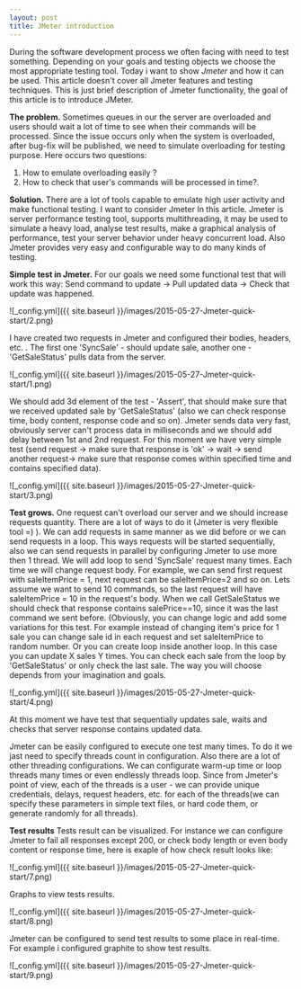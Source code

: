 ```yaml
---
layout: post
title: JMeter introduction
---
```


During the software development process we often facing with need to test something. Depending on your goals and testing objects we choose the most appropriate testing tool.
Today i want to show  *Jmeter* and how it can be used. This article doesn't cover all Jmeter features and testing techniques. This is just brief description of Jmeter functionality, the goal of this article is to introduce JMeter.

**The problem.**
Sometimes queues in our the server are overloaded and users should wait a lot of time to see when their commands will be processed. Since the issue occurs only when the system is overloaded, after bug-fix will be published, we need to simulate overloading for testing purpose. Here occurs two questions:

1. How to emulate overloading easily ?	
2. How to check that user's commands will be processed in time?.

**Solution.**
There are a lot of tools capable to emulate high user activity and make functional testing. I want to consider Jmeter In this article. Jmeter is server performance testing tool, supports multithreading, it may be used to simulate a heavy load, analyse test results, make a graphical analysis of performance, test your server behavior under heavy concurrent load. Also Jmeter provides very easy and configurable way to do many kinds of testing. 

**Simple test in Jmeter.**
For our goals we need some functional test that will work this way:  Send command to update -> Pull updated data -> Check that update was happened.

![_config.yml]({{ site.baseurl }}/images/2015-05-27-Jmeter-quick-start/2.png)

I have created two requests in Jmeter and configured their bodies, headers, etc. . The first one 'SyncSale' - should update sale, another one - 'GetSaleStatus' pulls data from the server.

![_config.yml]({{ site.baseurl }}/images/2015-05-27-Jmeter-quick-start/1.png)

We should add 3d element of the test - 'Assert', that should make sure that we received updated sale by 'GetSaleStatus' (also we can check response time, body content, response code and so on). Jmeter sends data very fast, obviously server can't process data in milliseconds and we should add delay between 1st and 2nd request. For this moment we have very simple test (send request -> make sure that response is 'ok' -> wait -> send another request-> make sure that response comes within specified time and contains specified data).

![_config.yml]({{ site.baseurl }}/images/2015-05-27-Jmeter-quick-start/3.png)

**Test grows.**
One request can't overload our server and we should increase requests quantity. There are a lot of ways to do it (Jmeter is very flexible tool =) ). We can add requests in same manner as we did before or we can send requests in a loop. This ways requests will be started sequentially, also we can send requests in parallel by configuring Jmeter to use more then 1 thread.
We will add loop to send 'SyncSale' request many times. Each time we will change request body. For example, we can send first request with saleItemPrice = 1, next request can be saleItemPrice=2 and so on. Lets assume we want to send 10 commands, so the last request will have saleItemPrice = 10 in the request's body. When we call GetSaleStatus we should check that response contains salePrice==10, since it was the last command we sent before. (Obviously, you can change logic and add some variations for this test. For example instead of changing item's price for 1 sale you can change sale id in each request and set saleItemPrice to random number. Or you can create loop inside another loop. In this case you can update X sales Y times. You can check each sale from the loop by 'GetSaleStatus' or only check the last sale. The way you will choose depends from your imagination and goals.

![_config.yml]({{ site.baseurl }}/images/2015-05-27-Jmeter-quick-start/4.png)

At this moment we have test that sequentially updates sale, waits and checks that server response contains updated data. 

Jmeter can be easily configured to execute one test many times. To do it we jast need to specify threads count in configuration. Also there are a lot of other threading configurations. We can configurate warm-up time or loop threads many times or even endlessly threads loop. Since from Jmeter's point of view, each of the threads is a user - we can provide unique credentials, delays, request headers, etc. for each of the threads(we can specify these parameters in simple text files, or  hard code them, or generate randomly for all threads). 

**Test results**
Tests result can be visualized. For instance we can configure Jmeter to fail all responses except 200, or check body length or even body content or response time, here is exaple of how check result looks like:

![_config.yml]({{ site.baseurl }}/images/2015-05-27-Jmeter-quick-start/7.png)

Graphs to view tests results.

![_config.yml]({{ site.baseurl }}/images/2015-05-27-Jmeter-quick-start/8.png)

Jmeter can be configured to send test results to some place in real-time. For example i configured graphite to show test results.

![_config.yml]({{ site.baseurl }}/images/2015-05-27-Jmeter-quick-start/9.png)



